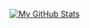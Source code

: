 [![My GitHub Stats](https://github-readme-stats.vercel.app/api/?username=CoffeeEnthusiast&count_private=true&theme=tokyonight&showicons=true)]()
